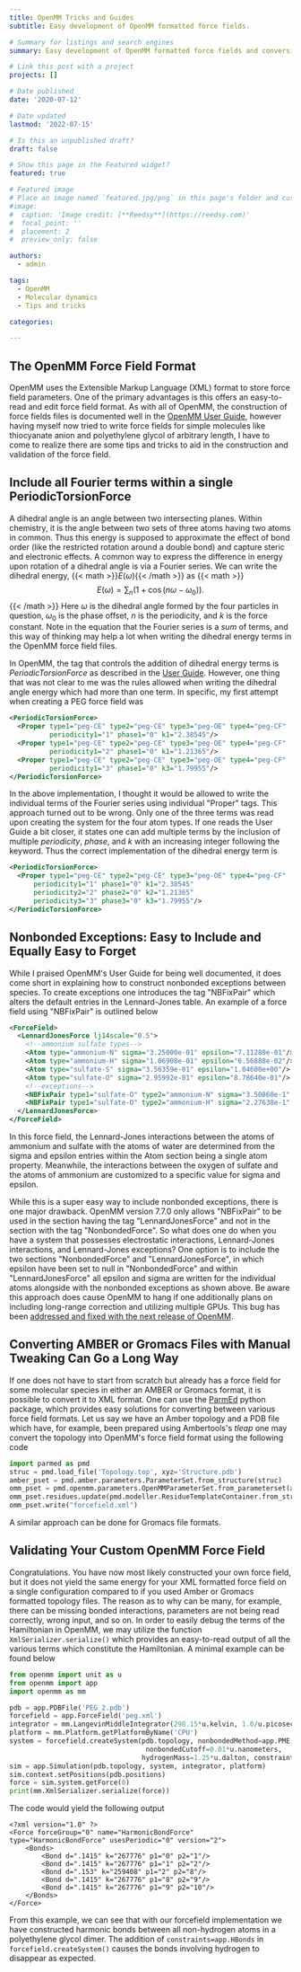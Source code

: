 ```yaml
---
title: OpenMM Tricks and Guides
subtitle: Easy development of OpenMM formatted force fields.

# Summary for listings and search engines
summary: Easy development of OpenMM formatted force fields and conversion of AMBER & Gromacs formats to openMM. 

# Link this post with a project
projects: []

# Date published
date: '2020-07-12'

# Date updated
lastmod: '2022-07-15'

# Is this an unpublished draft?
draft: false

# Show this page in the Featured widget?
featured: true

# Featured image
# Place an image named `featured.jpg/png` in this page's folder and customize its options here.
#image:
#  caption: 'Image credit: [**Reedsy**](https://reedsy.com)'
#  focal_point: ''
#  placement: 2
#  preview_only: false

authors:
  - admin

tags:
  - OpenMM
  - Molecular dynamics
  - Tips and tricks

categories:

---
```


## The OpenMM Force Field Format
OpenMM uses the Extensible Markup Language (XML) format to store force field parameters. One of the primary advantages is this offers an easy-to-read and edit force field format. As with all of OpenMM, the construction of force fields files is documented well in the [OpenMM User Guide](http://docs.openmm.org/latest/userguide/), however having myself now tried to write force fields for simple molecules like thiocyanate anion and polyethylene glycol of arbitrary length, I have to come to realize there are some tips and tricks to aid in the construction and validation of the force field.

## Include all Fourier terms within a single PeriodicTorsionForce
A dihedral angle is an angle between two intersecting planes. Within chemistry, it is the angle between two sets of three atoms having two atoms in common. Thus this energy is supposed to approximate the effect of bond order (like the restricted rotation around a double bond) and capture steric and electronic effects. A common way to express the difference in energy upon rotation of a dihedral angle is via a Fourier series. We can write the dihedral energy, {{< math >}}$E(\omega)${{< /math >}} as
{{< math >}}$$
E(\omega) = \sum_{n} \left(1+\cos\left(n \omega - \omega_0\right)\right).
$${{< /math >}}
Here $\omega$ is the dihedral angle formed by the four particles in question, $\omega_0$ is the phase offset, $n$ is the periodicity, and $k$ is the force constant. Note in the equation that the Fourier series is a _sum_ of terms, and this way of thinking may help a lot when writing the dihedral energy terms in the OpenMM force field files.

In OpenMM, the tag that controls the addition of dihedral energy terms is _PeriodicTorsionForce_ as described in the [User Guide](http://docs.openmm.org/latest/userguide/application/05_creating_ffs.html#periodictorsionforce). However, one thing that was not clear to me was the rules allowed when writing the dihedral angle energy which had more than one term. In specific, my first attempt when creating a PEG force field was
```xml
<PeriodicTorsionForce>
  <Proper type1="peg-CE" type2="peg-CE" type3="peg-OE" type4="peg-CF"
          periodicity1="1" phase1="0" k1="2.38545"/>
  <Proper type1="peg-CE" type2="peg-CE" type3="peg-OE" type4="peg-CF"
          periodicity1="2" phase1="0" k1="1.21365"/>
  <Proper type1="peg-CE" type2="peg-CE" type3="peg-OE" type4="peg-CF"
          periodicity1="3" phase1="0" k3="1.79955"/>
</PeriodicTorsionForce>
```
In the above implementation, I thought it would be allowed to write the individual terms of the Fourier series using individual "Proper" tags. This approach turned out to be wrong. Only one of the three terms was read upon creating the system for the four atom types. If one reads the User Guide a bit closer, it states one can add multiple terms by the inclusion of multiple _periodicity_, _phase_, and _k_ with an increasing integer following the keyword. Thus the correct implementation of the dihedral energy term is
```xml
<PeriodicTorsionForce>
  <Proper type1="peg-CE" type2="peg-CE" type3="peg-OE" type4="peg-CF"
  	  periodicity1="1" phase1="0" k1="2.38545"
	  periodicity2="2" phase2="0" k2="1.21365"
	  periodicity3="3" phase3="0" k3="1.79955"/>
</PeriodicTorsionForce>
```

## Nonbonded Exceptions: Easy to Include and Equally Easy to Forget
While I praised OpenMM's User Guide for being well documented, it does come short in explaining how to construct nonbonded exceptions between species. To create exceptions one introduces the tag "NBFixPair" which alters the default entries in the Lennard-Jones table. An example of a force field using "NBFixPair" is outlined below
```xml
<ForceField>
  <LennardJonesForce lj14scale="0.5">
    <!--ammonium sulfate types-->
    <Atom type="ammonium-N" sigma="3.25000e-01" epsilon="7.11280e-01"/>
    <Atom type="ammonium-H" sigma="1.06908e-01" epsilon="6.56888e-02"/>
    <Atom type="sulfate-S" sigma="3.56359e-01" epsilon="1.04600e+00"/>
    <Atom type="sulfate-O" sigma="2.95992e-01" epsilon="8.78640e-01"/>
    <!--exceptions-->
    <NBFixPair type1="sulfate-O" type2="ammonium-N" sigma="3.50860e-1" epsilon="7.90543e-1"/>
    <NBFixPair type1="sulfate-O" type2="ammonium-H" sigma="2.27638e-1" epsilon="2.40243e-1"/>
  </LennardJonesForce>
</ForceField>
```
In this force field, the Lennard-Jones interactions between the atoms of ammonium and sulfate with the atoms of water are determined from the sigma and epsilon entries within the Atom section being a single atom property. Meanwhile, the interactions between the oxygen of sulfate and the atoms of ammonium are customized to a specific value for sigma and epsilon.

While this is a super easy way to include nonbonded exceptions, there is one major drawback. OpenMM version 7.7.0 only allows "NBFixPair" to be used in the section having the tag "LennardJonesForce" and not in the section with the tag "NonbondedForce". So what does one do when you have a system that possesses electrostatic interactions, Lennard-Jones interactions, and Lennard-Jones exceptions? One option is to include the two sections "NonbondedForce" and "LennardJonesForce", in which epsilon have been set to null in "NonbondedForce" and within "LennardJonesForce" all epsilon and sigma are written for the individual atoms alongside with the nonbonded exceptions as shown above. Be aware this approach does cause OpenMM to hang if one additionally plans on including long-range correction and utilizing multiple GPUs. This bug has been [addressed and fixed with the next release of OpenMM](https://github.com/openmm/openmm/pull/3668).

## Converting AMBER or Gromacs Files with Manual Tweaking Can Go a Long Way
If one does not have to start from scratch but already has a force field for some molecular species in either an AMBER or Gromacs format, it is possible to convert it to XML format. One can use the [ParmEd](https://github.com/ParmEd/ParmEd) python package, which provides easy solutions for converting between various force field formats. Let us say we have an Amber topology and a PDB file which have, for example, been prepared using Ambertools's _tleap_ one may convert the topology into OpenMM's force field format using the following code
```python
import parmed as pmd
struc = pmd.load_file('Topology.top', xyz='Structure.pdb')
amber_pset = pmd.amber.parameters.ParameterSet.from_structure(struc)
omm_pset = pmd.openmm.parameters.OpenMMParameterSet.from_parameterset(amber_pset)
omm_pset.residues.update(pmd.modeller.ResidueTemplateContainer.from_structure(struc).to_library())
omm_pset.write("forcefield.xml")
```
A similar approach can be done for Gromacs file formats.

## Validating Your Custom OpenMM Force Field
Congratulations. You have now most likely constructed your own force field, but it does not yield the same energy for your XML formatted force field on a single configuration compared to if you used Amber or Gromacs formatted topology files. The reason as to why can be many, for example, there can be missing bonded interactions, parameters are not being read correctly, wrong input, and so on. In order to easily debug the terms of the Hamiltonian in OpenMM, we may utilize the function `XmlSerializer.serialize()` which provides an easy-to-read output of all the various terms which constitute the Hamiltonian. A minimal example can be found below
```python
from openmm import unit as u
from openmm import app
import openmm as mm

pdb = app.PDBFile('PEG_2.pdb')
forcefield = app.ForceField('peg.xml')
integrator = mm.LangevinMiddleIntegrator(298.15*u.kelvin, 1.0/u.picoseconds, 4.0*u.femtoseconds)
platform = mm.Platform.getPlatformByName('CPU')
system = forcefield.createSystem(pdb.topology, nonbondedMethod=app.PME, ewaldErrorTolerance=0.00001,
                                  nonbondedCutoff=0.01*u.nanometers,
                                 hydrogenMass=1.25*u.dalton, constraints=app.HBonds, rigidWater=True)
sim = app.Simulation(pdb.topology, system, integrator, platform)
sim.context.setPositions(pdb.positions)
force = sim.system.getForce(0)
print(mm.XmlSerializer.serialize(force))
```
The code would yield the following output
```
<?xml version="1.0" ?>
<Force forceGroup="0" name="HarmonicBondForce" type="HarmonicBondForce" usesPeriodic="0" version="2">
	<Bonds>
		<Bond d=".1415" k="267776" p1="0" p2="1"/>
		<Bond d=".1415" k="267776" p1="1" p2="2"/>
		<Bond d=".153" k="259408" p1="2" p2="8"/>
		<Bond d=".1415" k="267776" p1="8" p2="9"/>
		<Bond d=".1415" k="267776" p1="9" p2="10"/>
	</Bonds>
</Force>
```
From this example, we can see that with our forcefield implementation we have constructed harmonic bonds between all non-hydrogen atoms in a polyethylene glycol dimer. The addition of `constraints=app.HBonds` in `forcefield.createSystem()` causes the bonds involving hydrogen to disappear as expected.
